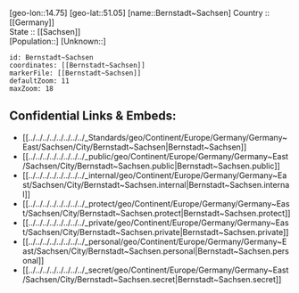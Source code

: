 ﻿---
location: [51.05,14.75] 
mapzoom: [7,12] 
mapmarker: city 
type: City
tags:
- geo/City


SpocWebEntityId: 29141
isDeleted: false
confidential: public

---
[geo-lon::14.75] 
[geo-lat::51.05] 
[name::Bernstadt~Sachsen] 
Country :: [[Germany]]  
State :: [[Sachsen]]  
[Population::] 
[Unknown::] 


```leaflet
id: Bernstadt~Sachsen
coordinates: [[Bernstadt~Sachsen]] 
markerFile: [[Bernstadt~Sachsen]] 
defaultZoom: 11 
maxZoom: 18
```


## Confidential Links & Embeds: 
- [[../../../../../../../../_Standards/geo/Continent/Europe/Germany/Germany~East/Sachsen/City/Bernstadt~Sachsen|Bernstadt~Sachsen]] 
- [[../../../../../../../../_public/geo/Continent/Europe/Germany/Germany~East/Sachsen/City/Bernstadt~Sachsen.public|Bernstadt~Sachsen.public]] 
- [[../../../../../../../../_internal/geo/Continent/Europe/Germany/Germany~East/Sachsen/City/Bernstadt~Sachsen.internal|Bernstadt~Sachsen.internal]] 
- [[../../../../../../../../_protect/geo/Continent/Europe/Germany/Germany~East/Sachsen/City/Bernstadt~Sachsen.protect|Bernstadt~Sachsen.protect]] 
- [[../../../../../../../../_private/geo/Continent/Europe/Germany/Germany~East/Sachsen/City/Bernstadt~Sachsen.private|Bernstadt~Sachsen.private]] 
- [[../../../../../../../../_personal/geo/Continent/Europe/Germany/Germany~East/Sachsen/City/Bernstadt~Sachsen.personal|Bernstadt~Sachsen.personal]] 
- [[../../../../../../../../_secret/geo/Continent/Europe/Germany/Germany~East/Sachsen/City/Bernstadt~Sachsen.secret|Bernstadt~Sachsen.secret]] 
